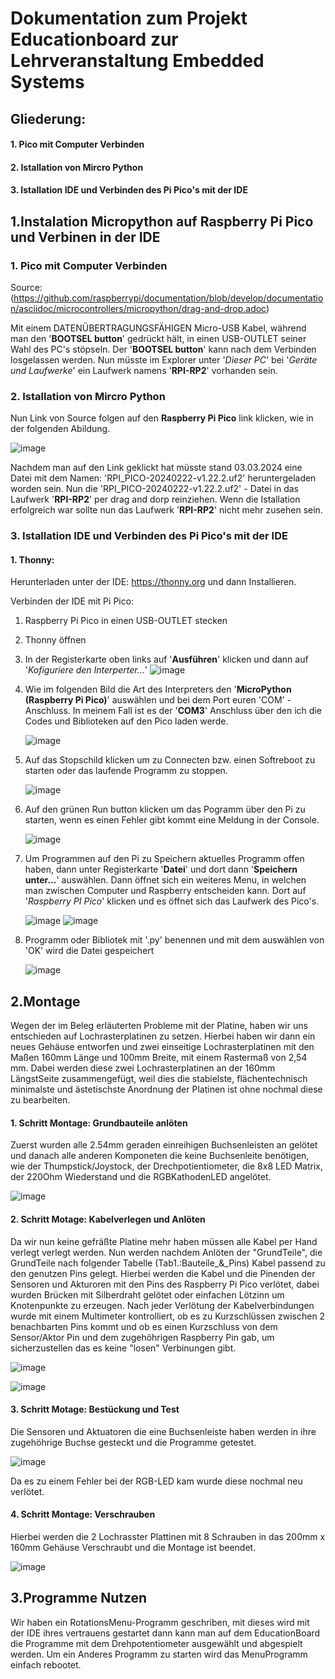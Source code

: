 # **Dokumentation zum Projekt Educationboard zur Lehrveranstaltung Embedded Systems**
## Gliederung:
#### 1. Pico mit Computer Verbinden
#### 2. Istallation von Mircro Python
#### 3. Istallation IDE und Verbinden des Pi Pico's mit der IDE



## **1.Instalation Micropython auf Raspberry Pi Pico und Verbinen in der IDE**

### 1. Pico mit Computer Verbinden


Source:(https://github.com/raspberrypi/documentation/blob/develop/documentation/asciidoc/microcontrollers/micropython/drag-and-drop.adoc)

Mit einem DATENÜBERTRAGUNGSFÄHIGEN Micro-USB Kabel, während man den '**BOOTSEL button**' gedrückt hält, in einen USB-OUTLET seiner Wahl des PC's stöpseln.
Der '**BOOTSEL button**' kann nach dem Verbinden losgelassen werden. Nun müsste im Explorer unter '*Dieser PC*' bei '*Geräte und Laufwerke*' ein Laufwerk namens '**RPI-RP2**' vorhanden sein. 


### 2. Istallation von Mircro Python


Nun Link von Source folgen auf den **Raspberry Pi Pico** link klicken, wie in der folgenden Abildung.

![image](https://github.com/Schledi777/ebunoard/assets/130638123/e6dbd6cc-b67a-4749-8757-4c0188bad334)

Nachdem man auf den Link geklickt hat müsste stand 03.03.2024 eine Datei mit dem Namen: 'RPI_PICO-20240222-v1.22.2.uf2' heruntergeladen worden sein.
Nun die 'RPI_PICO-20240222-v1.22.2.uf2' - Datei in das Laufwerk '**RPI-RP2**' per drag and dorp reinziehen.
Wenn die Istallation erfolgreich war sollte nun das Laufwerk '**RPI-RP2**' nicht mehr zusehen sein.


### 3. Istallation IDE und Verbinden des Pi Pico's mit der IDE


#### 1. Thonny:

Herunterladen unter der IDE: https://thonny.org und dann Installieren.

Verbinden der IDE mit Pi Pico:
1. Raspberry Pi Pico in einen USB-OUTLET stecken
2. Thonny öffnen
3. In der Registerkarte oben links auf '**Ausführen**' klicken und dann auf '*Kofiguriere den Interperter...*'
   ![image](https://github.com/Schledi777/ebunoard/assets/130638123/51ed80c2-cbc9-4096-a09a-7b5a4d67a074)

4. Wie im folgenden Bild die Art des Interpreters den '**MicroPython (Raspberry Pi Pico)**' auswählen und bei dem Port euren 'COM' - Anschluss. In meinem Fall ist es der '**COM3**' Anschluss über den ich die Codes und Biblioteken auf den Pico laden werde.

   ![image](https://github.com/Schledi777/ebunoard/assets/130638123/4fe262bd-e212-4282-a591-b8ef2043bb0e)

5. Auf das Stopschild klicken um zu Connecten bzw. einen Softreboot zu starten oder das laufende Programm zu stoppen.

   ![image](https://github.com/Schledi777/ebunoard/assets/130638123/8387de42-e4bb-436a-9c90-b63f8a294ce4)

6. Auf den grünen Run button klicken um das Pogramm über den Pi zu starten, wenn es einen Fehler gibt kommt eine Meldung in der Console.

   ![image](https://github.com/Schledi777/ebunoard/assets/130638123/e59b8616-fa2c-4c8f-b61b-d08a6cb48c1d)

7. Um Programmen auf den Pi zu Speichern aktuelles Programm offen haben, dann unter Registerkarte '**Datei**' und dort dann '**Speichern unter...**' auswählen. Dann öffnet sich ein weiteres Menu, in welchen man zwischen Computer und Raspberry entscheiden kann. Dort auf '*Raspberry PI Pico*' klicken und es öffnet sich das Laufwerk des Pico's.

   ![image](https://github.com/Schledi777/ebunoard/assets/130638123/c90597f6-1f10-41f3-83e9-54ec1b6c77ba)
   ![image](https://github.com/Schledi777/ebunoard/assets/130638123/f4fce567-db69-4507-a5c5-a597cba172cb)





9. Programm oder Bibliotek mit '.py' benennen und mit dem auswählen von 'OK' wird die Datei gespeichert

   ![image](https://github.com/Schledi777/ebunoard/assets/130638123/3cc35c2d-7460-4d19-adad-caaffc2c970e)





## **2.Montage**

Wegen der im Beleg erläuterten Probleme mit der Platine, haben wir uns entschieden auf Lochrasterplatinen zu setzen. Hierbei haben wir dann ein neues Gehäuse entworfen und zwei einseitige Lochrasterplatinen mit den Maßen 160mm Länge und 100mm Breite, mit einem Rastermaß von 2,54 mm.
Dabei werden diese zwei Lochrasterplatinen an der 160mm LängstSeite zusammengefügt, weil dies die stabielste, flächentechnisch minimalste und ästetischste Anordnung der Platinen ist ohne nochmal diese zu bearbeiten.

#### 1. Schritt Montage: Grundbauteile anlöten 

Zuerst wurden alle 2.54mm geraden einreihigen Buchsenleisten an gelötet und danach alle anderen Komponeten die keine Buchsenleite benötigen, wie der Thumpstick/Joystock, der Drechpotientiometer, die 8x8 LED Matrix, der 220Ohm Wiederstand und die RGBKathodenLED angelötet.
   
 ![image](https://github.com/Schledi777/Projekt_Educationboard/assets/130638123/da8bf65e-5d1f-4b9c-8c78-c89950db6bec)



#### 2. Schritt Motage: Kabelverlegen und Anlöten

Da wir nun keine gefräßte Platine mehr haben müssen alle Kabel per Hand verlegt verlegt werden. Nun werden nachdem Anlöten der "GrundTeile", die GrundTeile nach folgender Tabelle (Tab1.:Bauteile_&_Pins) Kabel passend zu den genutzen Pins gelegt.
Hierbei werden die Kabel und die Pinenden der Sensoren und Akturoren mit den Pins des Raspberry Pi Pico verlötet, dabei wurden Brücken mit Silberdraht gelötet oder einfachen Lötzinn um Knotenpunkte zu erzeugen. 
Nach jeder Verlötung der Kabelverbindungen wurde mit einem Multimeter kontrolliert, ob es zu Kurzschlüssen zwischen 2 benachbarten Pins kommt und ob es einen Kurzschluss von dem Sensor/Aktor Pin und dem zugehöhrigen Raspberry Pin gab, um sicherzustellen das es keine "losen" Verbinungen gibt.

   ![image](https://github.com/Schledi777/Projekt_Educationboard/assets/130638123/e51d067f-aba4-40ca-add9-d4cc50855d9d)


   ![image](https://github.com/Schledi777/Projekt_Educationboard/assets/130638123/4c652f2e-828a-4f55-a904-a9827cf12bbd)



#### 3. Schritt Motage: Bestückung und Test

Die Sensoren und Aktuatoren die eine Buchsenleiste haben werden in ihre zugehöhrige Buchse gesteckt und die Programme getestet.

   ![image](https://github.com/Schledi777/Projekt_Educationboard/assets/130638123/23418642-8b29-4e98-b293-170316a96db0)

   
   
Da es zu einem Fehler bei der RGB-LED kam wurde diese nochmal neu verlötet.

   
   
#### 4. Schritt Montage: Verschrauben

Hierbei werden die 2 Lochrasster Plattinen mit 8 Schrauben in das 200mm x 160mm Gehäuse Verschraubt und die Montage ist beendet.

 ![image](https://github.com/Schledi777/Projekt_Educationboard/assets/130638123/21f4587a-8f3f-488d-8b3a-76cd816df51d)


## **3.Programme Nutzen**

Wir haben ein RotationsMenu-Programm geschriben, mit dieses wird mit der IDE ihres vertrauens gestartet dann kann man auf dem EducationBoard die Programme mit dem Drehpotentiometer ausgewählt und abgespielt werden. Um ein Anderes Programm zu starten wird das MenuProgramm einfach rebootet.
